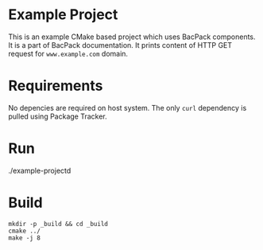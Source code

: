 # Example Project

This is an example CMake based project which uses BacPack components. It is a part of BacPack
documentation. It prints content of HTTP GET request for `www.example.com` domain.

# Requirements 

No depencies are required on host system. The only `curl` dependency is pulled using Package Tracker.

# Run 

./example-projectd

# Build 

```
mkdir -p _build && cd _build
cmake ../
make -j 8
```
